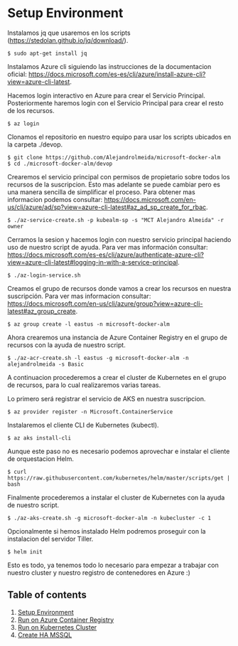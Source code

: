 # Setup Environment

Instalamos jq que usaremos en los scripts (https://stedolan.github.io/jq/download/).

    $ sudo apt-get install jq

Instalamos Azure cli siguiendo las instrucciones de la documentacion oficial: https://docs.microsoft.com/es-es/cli/azure/install-azure-cli?view=azure-cli-latest.

Hacemos login interactivo en Azure para crear el Servicio Principal. Posteriormente haremos login con el Servicio Principal para crear el resto de los recursos.

    $ az login

Clonamos el repositorio en nuestro equipo para usar los scripts ubicados en la carpeta ./devop.

    $ git clone https://github.com/Alejandrolmeida/microsoft-docker-alm
    $ cd ./microsoft-docker-alm/devop

Crearemos el servicio principal con permisos de propietario sobre todos los recursos de la suscripcion. Esto mas adelante se puede cambiar pero es una manera sencilla de simplificar el proceso. Para obtener mas informacion podemos consultar: https://docs.microsoft.com/en-us/cli/azure/ad/sp?view=azure-cli-latest#az_ad_sp_create_for_rbac.

    $ ./az-service-create.sh -p kubealm-sp -s "MCT Alejandro Almeida" -r owner

Cerramos la sesion y hacemos login con nuestro servicio principal haciendo uso de nuestro script de ayuda. Para ver mas información consultar: https://docs.microsoft.com/es-es/cli/azure/authenticate-azure-cli?view=azure-cli-latest#logging-in-with-a-service-principal.

    $ ./az-login-service.sh

Creamos el grupo de recursos donde vamos a crear los recursos en nuestra suscripción. Para ver mas informacion consultar: https://docs.microsoft.com/en-us/cli/azure/group?view=azure-cli-latest#az_group_create.

    $ az group create -l eastus -n microsoft-docker-alm

Ahora crearemos una instancia de Azure Container Registry en el grupo de recursos con la ayuda de nuestro script. 

    $ ./az-acr-create.sh -l eastus -g microsoft-docker-alm -n alejandrolmeida -s Basic

A continuacion procederemos a crear el cluster de Kubernetes en el grupo de recursos, para lo cual realizaremos varias tareas.

Lo primero será registrar el servicio de AKS en nuestra suscripcion. 

    $ az provider register -n Microsoft.ContainerService

Instalaremos el cliente CLI de Kubernetes (kubectl).

    $ az aks install-cli

Aunque este paso no es necesario podemos aprovechar e instalar el cliente de orquestacion Helm.

    $ curl https://raw.githubusercontent.com/kubernetes/helm/master/scripts/get | bash

Finalmente procederemos a instalar el cluster de Kubernetes con la ayuda de nuestro script.

    $ ./az-aks-create.sh -g microsoft-docker-alm -n kubecluster -c 1

Opcionalmente si hemos instalado Helm podremos proseguir con la instalacion del servidor Tiller.

    $ helm init 

Esto es todo, ya tenemos todo lo necesario para empezar a trabajar con nuestro cluster y nuestro registro de contenedores en Azure :)

## Table of contents
1. [Setup Environment](1.%20Setup%20Environment.md)
2. [Run on Azure Container Registry](2.%20Run%20on%20Azure%20Container%20Registry.md)
3. [Run on Kubernetes Cluster](3.%20Run%20on%20Kubernetes%20Cluster.md)
4. [Create HA MSSQL](4.%20Create%20HA_MSSQL.md)